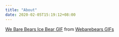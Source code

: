 ```yaml
---
title: "About"
date: 2020-02-05T15:19:12+08:00
---
```


<div class="tenor-gif-embed" data-postid="6240685" data-share-method="host" data-width="50%" data-aspect-ratio="1.1116071428571428"><a href="https://tenor.com/view/webearbears-icebear-polarbear-creepy-smile-gif-6240685">We Bare Bears Ice Bear GIF</a> from <a href="https://tenor.com/search/webarebears-gifs">Webarebears GIFs</a></div><script type="text/javascript" async src="https://tenor.com/embed.js"></script>
